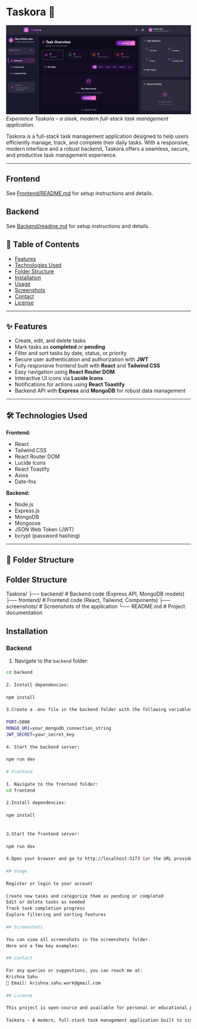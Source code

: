# Taskora 🚀

![Taskora Screenshots](./Screenshots/Taskora%20screenshot.png)  
*Experience Taskora – a sleek, modern full-stack task management application.*

Taskora is a full-stack task management application designed to help users efficiently manage, track, and complete their daily tasks. With a responsive, modern interface and a robust backend, Taskora offers a seamless, secure, and productive task management experience.

---
## Frontend
See [Frontend/README.md](FRONTEND/README.md) for setup instructions and details.

## Backend
See [Backend/readme.md](Backend/readme.md) for setup instructions and details.

## 🔖 Table of Contents

- [Features](#features)  
- [Technologies Used](#technologies-used)  
- [Folder Structure](#folder-structure)  
- [Installation](#installation)  
- [Usage](#usage)  
- [Screenshots](#screenshots)  
- [Contact](#contact)  
- [License](#license)  

---

## ✨ Features

- Create, edit, and delete tasks  
- Mark tasks as **completed** or **pending**  
- Filter and sort tasks by date, status, or priority  
- Secure user authentication and authorization with **JWT**  
- Fully responsive frontend built with **React** and **Tailwind CSS**  
- Easy navigation using **React Router DOM**  
- Interactive UI icons via **Lucide Icons**  
- Notifications for actions using **React Toastify**  
- Backend API with **Express** and **MongoDB** for robust data management  

---

## 🛠 Technologies Used

**Frontend:**  
- React  
- Tailwind CSS  
- React Router DOM  
- Lucide Icons  
- React Toastify  
- Axios  
- Date-fns  

**Backend:**  
- Node.js  
- Express.js  
- MongoDB  
- Mongoose  
- JSON Web Token (JWT)  
- bcrypt (password hashing)  

---

## 📂 Folder Structure

## Folder Structure

Taskora/
├── backend/ # Backend code (Express API, MongoDB models)
├── frontend/ # Frontend code (React, Tailwind, Components)
├── screenshots/ # Screenshots of the application
└── README.md # Project documentation

## Installation

### Backend

1. Navigate to the `backend` folder:

```bash
cd backend

2. Install dependencies:

npm install

3.Create a .env file in the backend folder with the following variables:

PORT=5000
MONGO_URI=your_mongodb_connection_string
JWT_SECRET=your_secret_key

4. Start the backend server:

npm run dev

# Frontend

1. Navigate to the frontend folder:
cd frontend

2.Install dependencies:

npm install


3.Start the frontend server:

npm run dev

4.Open your browser and go to http://localhost:5173 (or the URL provided in terminal)

## Usage

Register or login to your account

Create new tasks and categorize them as pending or completed
Edit or delete tasks as needed
Track task completion progress
Explore filtering and sorting features

## Screenshots

You can view all screenshots in the screenshots folder.
Here are a few key examples:

## Contact

For any queries or suggestions, you can reach me at:
Krishna Sahu
📧 Email: krishna.sahu.work@gmail.com

## License

This project is open-source and available for personal or educational purposes.

Taskora – A modern, full-stack task management application built to simplify productivity and workflow management.